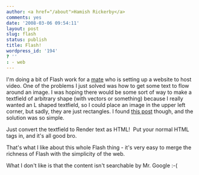 ```yaml
---
author: <a href="/about">Hamish Rickerby</a>
comments: yes
date: '2008-03-06 09:54:11'
layout: post
slug: flash
status: publish
title: Flash!
wordpress_id: '194'
? ''
: - web
---
```


I'm doing a bit of Flash work for a <a href="http://broomemedia.com.au">mate</a> who is setting up a website to host video.  One of the problems I just solved was how to get some text to flow around an image.  I was hoping there would be some sort of way to make a textfield of arbitrary shape (with vectors or something) because I really wanted an L shaped textfield, so I could place an image in the upper left corner, but sadly, they are just rectangles.  I found <a href="http://www.actionscript.org/forums/showthread.php3?t=133932">this post</a> though, and the solution was so simple.

Just convert the textfield to Render text as HTML!  Put your normal HTML tags in, and it's all good bro.

That's what I like about this whole Flash thing - it's very easy to merge the richness of Flash with the simplicity of the web.

What I don't like is that the content isn't searchable by Mr. Google :-(